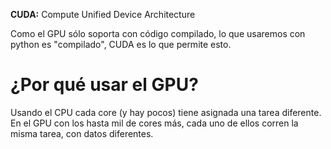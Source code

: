**CUDA:** Compute Unified Device Architecture

Como el GPU sólo soporta con código compilado, lo que usaremos con python es "compilado", CUDA es lo que permite esto. 

# ¿Por qué usar el GPU?

Usando el CPU cada core (y hay pocos) tiene asignada una tarea diferente. En el GPU con los hasta mil de cores más, cada uno de ellos corren la misma tarea, con datos diferentes.

# 